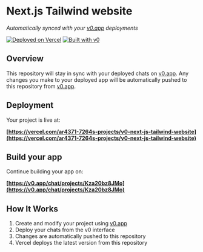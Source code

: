 # Next.js Tailwind website

*Automatically synced with your [v0.app](https://v0.app) deployments*

[![Deployed on Vercel](https://img.shields.io/badge/Deployed%20on-Vercel-black?style=for-the-badge&logo=vercel)](https://vercel.com/ar4371-7264s-projects/v0-next-js-tailwind-website)
[![Built with v0](https://img.shields.io/badge/Built%20with-v0.app-black?style=for-the-badge)](https://v0.app/chat/projects/Kza20bz8JMo)

## Overview

This repository will stay in sync with your deployed chats on [v0.app](https://v0.app).
Any changes you make to your deployed app will be automatically pushed to this repository from [v0.app](https://v0.app).

## Deployment

Your project is live at:

**[https://vercel.com/ar4371-7264s-projects/v0-next-js-tailwind-website](https://vercel.com/ar4371-7264s-projects/v0-next-js-tailwind-website)**

## Build your app

Continue building your app on:

**[https://v0.app/chat/projects/Kza20bz8JMo](https://v0.app/chat/projects/Kza20bz8JMo)**

## How It Works

1. Create and modify your project using [v0.app](https://v0.app)
2. Deploy your chats from the v0 interface
3. Changes are automatically pushed to this repository
4. Vercel deploys the latest version from this repository